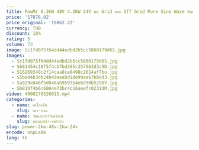 ```yaml
---
title: PowMr 6.2KW 48V 4.2KW 24V บน Grid และ Off Grid Pure Sine Wave อินเวอร์เตอร์ 230Vac 120A พลังงานแสงอาทิตย์ระบบอินเวอร์เตอร์
price: '17876.02'
price_original: '19862.22'
currency: THB
discount: 10%
rating: 5
volume: 73
image: Sc1fd075f64dd44edbd2b5cc5860179d6S.jpg
images:
  - Sc1fd075f64dd44edbd2b5cc5860179d6S.jpg
  - S681454c18f5f4cb7bd385c357563d3c9D.jpg
  - S16269340c2f14caa8ce8498c2614af7bo.jpg
  - S5bed4b3db24b49aea8d1de99aa67bb9d3.jpg
  - Sa829e848f5d846ab959754e6d36b5298V.jpg
  - Sb819f4b6c6064e73bc4c16aeefc0231dM.jpg
video: 4000270526015.mp4
categories:
  - name: เครื่องมือ
    slug: เคร-องม
  - name: วัดและการวิเคราะห์
    slug: ดและการว-เคราะห
slug: powmr-2kw-48v-2kw-24v
encode: onpLa8m
lang: th
---
```

  